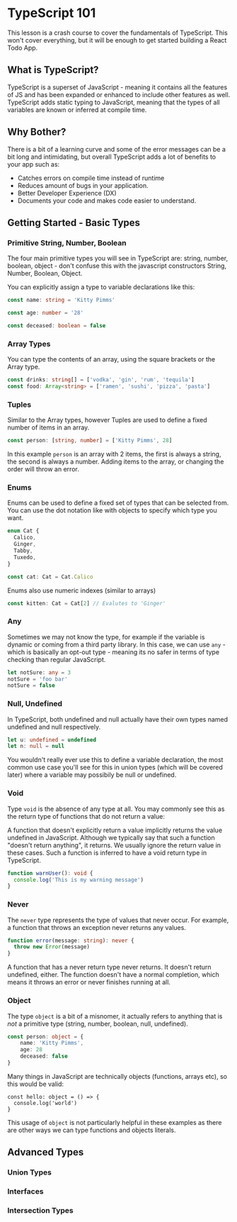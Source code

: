 # TypeScript 101

This lesson is a crash course to cover the fundamentals of TypeScript. This won't cover everything, but it will be enough to get started building a React Todo App.

## What is TypeScript?

TypeScript is a superset of JavaScript - meaning it contains all the features of JS and has been expanded or enhanced to include other features as well. TypeScript adds static typing to JavaScript, meaning that the types of all variables are known or inferred at compile time.

## Why Bother?

There is a bit of a learning curve and some of the error messages can be a bit long and intimidating, but overall TypeScript adds a lot of benefits to your app such as:

- Catches errors on compile time instead of runtime
- Reduces amount of bugs in your application.
- Better Developer Experience (DX)
- Documents your code and makes code easier to understand.

## Getting Started - Basic Types

### Primitive String, Number, Boolean

The four main primitive types you will see in TypeScript are: string, number, boolean, object - don't confuse this with the javascript constructors String, Number, Boolean, Object.

You can explicitly assign a type to variable declarations like this:

```ts
const name: string = 'Kitty Pimms'

const age: number = '28'

const deceased: boolean = false
```

### Array Types

You can type the contents of an array, using the square brackets or the Array type.

```ts
const drinks: string[] = ['vodka', 'gin', 'rum', 'tequila']
const food: Array<string> = ['ramen', 'sushi', 'pizza', 'pasta']
```

### Tuples

Similar to the Array types, however Tuples are used to define a fixed number of items in an array.

```ts
const person: [string, number] = ['Kitty Pimms', 28]
```

In this example `person` is an array with 2 items, the first is always a string, the second is always a number. Adding items to the array, or changing the order will throw an error.

### Enums

Enums can be used to define a fixed set of types that can be selected from. You can use the dot notation like with objects to specify which type you want.

```ts
enum Cat {
  Calico,
  Ginger,
  Tabby,
  Tuxedo,
}

const cat: Cat = Cat.Calico
```

Enums also use numeric indexes (similar to arrays)

```ts
const kitten: Cat = Cat[2] // Evalutes to 'Ginger'
```

### Any

Sometimes we may not know the type, for example if the variable is dynamic or coming from a third party library. In this case, we can use `any` - which is basically an opt-out type - meaning its no safer in terms of type checking than regular JavaScript.

```ts
let notSure: any = 3
notSure = 'foo bar'
notSure = false
```

### Null, Undefined

In TypeScript, both undefined and null actually have their own types named undefined and null respectively.

```ts
let u: undefined = undefined
let n: null = null
```

You wouldn't really ever use this to define a variable declaration, the most common use case you'll see for this in union types (which will be covered later) where a variable may possibily be null or undefined.

### Void

Type `void` is the absence of any type at all. You may commonly see this as the return type of functions that do not return a value:

A function that doesn't explicitly return a value implicitly returns the value undefined in JavaScript. Although we typically say that such a function "doesn't return anything", it returns. We usually ignore the return value in these cases. Such a function is inferred to have a void return type in TypeScript.

```ts
function warnUser(): void {
  console.log('This is my warning message')
}
```

### Never

The `never` type represents the type of values that never occur. For example, a function that throws an exception never returns any values.

```ts
function error(message: string): never {
  throw new Error(message)
}
```

A function that has a never return type never returns. It doesn't return undefined, either. The function doesn't have a normal completion, which means it throws an error or never finishes running at all.

### Object

The type `object` is a bit of a misnomer, it actually refers to anything that is _not_ a primitive type (string, number, boolean, null, undefined).

```ts
const person: object = {
    name: 'Kitty Pimms',
    age: 28
    deceased: false
}
```

Many things in JavaScript are technically objects (functions, arrays etc), so this would be valid:

```
const hello: object = () => {
  console.log('world')
}
```

This usage of `object` is not particularly helpful in these examples as there are other ways we can type functions and objects literals.

## Advanced Types

### Union Types

### Interfaces

### Intersection Types
